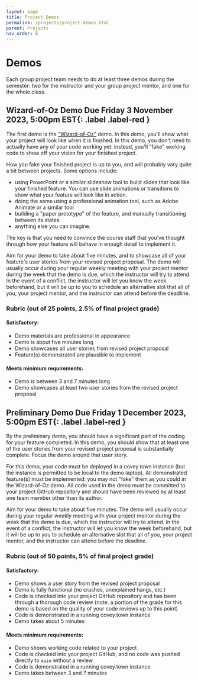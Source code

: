 ```yaml
---
layout: page
title: Project Demos
permalink: /projects/project-demos.html
parent: Projects
nav_order: 6
---
```


# Demos

Each group project team needs to do at least three demos during the semester: two
for the instructor and your group project mentor, and one for the whole class.

## Wizard-of-Oz Demo **Due Friday 3 November 2023, 5:00pm EST**{: .label .label-red }

The first demo is the ["Wizard-of-Oz"](https://en.wikipedia.org/wiki/Wizard_of_Oz_experiment) demo.
In this demo, you'll show what your project will look like when it is finished. In this demo, you don't
need to actually have any of your code working yet: instead, you'll "fake" working code to show off
your vision for your finished project.

How you fake your finished project is up to you, and will probably vary quite a bit between projects.
Some options include:
* using PowerPoint or a similar slideshow tool to build slides that look like your finished feature.
You can use slide animations or transitions to show what your feature will look like in action.
* doing the same using a professional animation tool, such as Adobe Animate or a similar tool
* building a "paper prototype" of the feature, and manually transitioning between its states
* anything else you can imagine.

The key is that you need to convince the course staff that you've thought through how your feature will
behave in enough detail to implement it.

Aim for your demo to take about five minutes, and to showcase all of your feature's user stories
from your revised project proposal. The demo will usually occur during your regular weekly meeting with your
project mentor during the week that the demo is due, which the instructor will try to attend. In the event of a conflict, the instructor will let
you know the week beforehand, but it will be up to you to schedule an alternative slot that all of you,
your project mentor, and the instructor can attend before the deadline.

### Rubric (out of 25 points, 2.5% of final project grade)

#### Satisfactory:
* Demo materials are professional in appearance
* Demo is about five minutes long
* Demo showcases all user stories from revised project proposal
* Feature(s) demonstrated are plausible to implement

#### Meets minimum requirements:
* Demo is between 3 and 7 minutes long
* Demo showcases at least two user stories from the revised project proposal

## Preliminary Demo  **Due Friday 1 December 2023, 5:00pm EST**{: .label .label-red }

By the preliminary demo, you should have a significant part of the coding for your
feature completed. In this demo, you should show that at least one of the user
stories from your revised project proposal is substantially complete. Focus the
demo around that user story.

For this demo, your code must be deployed in a covey.town instance (but the instance is
permitted to be local to the demo laptop). All demonstrated feature(s) must be implemented:
you may not "fake" them as you could in the Wizard-of-Oz demo. All code used in the demo
must be committed to your project GitHub repository and should have been reviewed by at
least one team member other than its author.

Aim for your demo to take about five minutes. The demo will usually occur during your regular weekly meeting with your
project mentor during the week that the demo is due, which the instructor will try to attend. In the event of a conflict, the instructor will let
you know the week beforehand, but it will be up to you to schedule an alternative slot that all of you,
your project mentor, and the instructor can attend before the deadline.

### Rubric (out of 50 points, 5% of final project grade)

#### Satisfactory:
* Demo shows a user story from the revised project proposal
* Demo is fully functional (no crashes, unexplained hangs, etc.)
* Code is checked into your project GitHub repository and has been through a thorough code review (note: a portion of the grade for this demo
is based on the quality of your code reviews up to this point)
* Code is demonstrated in a running covey.town instance
* Demo takes about 5 minutes

#### Meets minimum requirements:
* Demo shows working code related to your project
* Code is checked into your project GitHub, and no code was pushed directly to `main` without a review
* Code is demonstrated in a running covey.town instance
* Demo takes between 3 and 7 minutes